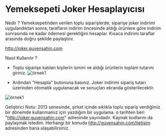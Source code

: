 # Yemeksepeti Joker Hesaplayıcısı
Nedir ? Yemeksepetinden verilen toplu siparişlerde; siparişe joker indirimi uygulandıktan sonra, tarafların indirim öncesinde aldığı ürünlere göre indirim sonrasında ne kadar ödemesi gerektiğini hesaplar. 
Kısaca indirimi taraflar arasında doğru şekilde paylaştırır.

http://joker.guvensahin.com

Nasıl Kullanılır ?
- Toplu siparişe katılan kişilerin ismini ve aldığı ürünlerin toplam tutarını giriniz.
![örnek1](http://joker.guvensahin.com/inc/img/01.png)


- Ardından "Hesapla" butonuna basınız. Joker indirimi sipariş tutarı üzerinden otomatik uygulanacak ve sonuçları ekranda gösterilecektir.

![örnek1](http://joker.guvensahin.com/inc/img/02.png)

Geliştirici Notu: 2013 senesinde, şirket içinde sıklıkla toplu sipariş verdiğimiz bir dönemde kullanmamız için yazdığım bir uygulama. o tarihten beri "http://joker.guvensahin.com" adresinde yayındadır. Kaynak kodlarını da paylaşmak istedim. Herhangi bir konuda http://guvensahin.com/iletisim adresinden bana ulaşabilirsiniz.
